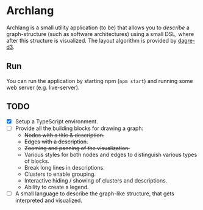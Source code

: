 Archlang
========

Archlang is a small utility application (to be) that allows you to _describe_ a
graph-structure (such as software architectures) using a small DSL, where after
this structure is visualized. The layout algorithm is provided by
[dagre-d3](https://github.com/cpettitt/dagre-d3/wiki).

Run
---

You can run the application by starting npm (`npm start`) and running some
web server (e.g. live-server).

TODO
----

* [x] Setup a TypeScript environment.
* [ ] Provide all the building blocks for drawing a graph:
    - ~~Nodes with a title & description.~~
    - ~~Edges with a description.~~
    - ~~Zooming and panning of the visualization.~~
    - Various styles for both nodes and edges to distinguish various types
      of blocks.
    - Break long lines in descriptions.
    - Clusters to enable grouping.
    - Interactive hiding / showing of clusters and descriptions.
    - Ability to create a legend.
* [ ] A small language to describe the graph-like structure, that gets
      interpreted and visualized.

